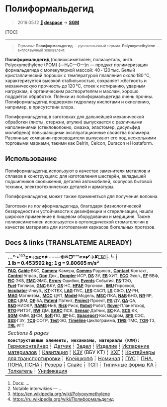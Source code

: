 # Полиформальдегид
> 2019.05.12 **[🚀](../index/index.md) [despace](index.md)** → **[SGM](sgm.md)**

[TOC]

---

> <small>*Термины:* **Полиформальдегид** — русскоязычный термин. **Polyoxymethylene** — англоязычный эквивалент.</small>

**Полиформальдеги́д** (полиоксиметиле́н, полиацеталь, англ. Polyoxymethylene (POM) (—Н₂С—О—)n — продукт полимеризации формальдегида с молекулярной массой: 40 ‑ 120 тыс. Белый кристаллический порошок с температурой плавления около 180 ℃, характеризуется высокой стабильностью, сохраняет жёсткость и механическую прочность до 120 ℃, стоек к истиранию, ударным нагрузкам, к органическим растворителям и маслам, хорошо поддаётся обработке. Плёнки из полиформальдегида очень прочны. Полиформальдегид подвержен гидролизу кислотами и окислению, например, в присутствии хлора.

Полиформальдегид в заготовках для дальнейшей механической обработки (листы, стержни, втулки) выпускается с различными наполнениями (стекловолокно, смазка, эластомер, дисульфид молибдена) повышающими эксплуатационные свойства полимера. Различные компании‑производители выпускают его под несколькими торговыми марками, такими как Delrin, Celcon, Duracon и Hostaform.



## Использование
Полиформальдегид используют в качестве заменителя металлов и сплавов в конструкциях: для изготовления шестерён, вкладышей подшипников скольжения, деталей автомобилей, корпусов бытовой техники, электротехнических деталей и арматуры.

Полиформальдегид может также применяться для получения волокна.

Заготовки из полиформальдегида, благодаря физиологической безвредности и устойчивости к дезинфекции и стерилизации, нашли широкое применение в пищевом оборудовании и медицине. Также полиоксиметилен используется в ортопедической стоматологии в качестве материала для изготовления каркасов бюгельных протезов.



<p style="page-break-after:always"> </p>

## Docs & links (TRANSLATEME ALREADY)
|…°·•¹²³±×÷≤≥≈≠ ‑ −— ⎆✉ ❐“”’«»✔→✘☐☑├┕┆ 1 lb = 0.453592 kg; 1 g = 9.80665 m/s²|
|:--|
|<small>**[FAQ](faq.md)**, **[Cable](cable.md)**·БКС, **[Camera](camera.md)**·Камера, **[Comms](comms.md)**·Радиосв., **[Contact](contact.md)**·Контакт, **[Control](control.md)**·Управ., **[Doc](doc.md)**·Док., **[Doppler](doppler.md)**·ИСР, **[DS](ds.md)**·ЗУ, **[EB](eb.md)**·ХИТ, **[ECO](ecology.md)**·Экол., **[EF](ef.md)**·ВВФ, **[ElC](elc.md)**·ЭКБ, **[EMC](emc.md)**·ЭМС, **[Errors](error.md)**·Ошибки, **[Events](event.md)**·События, **[FS](fs.md)**·ТЭО, **[Fuel](fuel.md)**·Топливо, **[GNC](gnc.md)**·БКУ, **[GS](scs.md)**·НС, **[HF&E](hfe.md)**·Эргоном., **[IMU](imu.md)**·Гироскоп, **[Incubator](incubator.md)**·Инкуб., **[KT](kt.md)**·КТЕХ, **[LAG](lag.md)**·ПУC, **[LES](les.md)**·САСП, **[LS](ls.md)**·СЖО, **[LV](lv.md)**·РН, **[MAG](mag.md)**·Магнитом., **[MCC](mcc.md)**·ЦУП, **[Model](model.md)**·Модель, **[MSC](sc.md)**·ПКА, **[N&B](nnb.md)**·БНО, **[NR](nr.md)**·ЯР, **[OBC](obc.md)**·ЦВМ, **[OE](oe.md)**·БА, **[Patent](патент.md)**·Патент, **[Project](project.md)**·Проект, **[PS](ps.md)**·ДУ, **[QA](quality.md)**·QA, **[R&D](rnd.md)**·НИОКР, **[RAMS](rams.md)**·НиБ, **[Risk](risk.md)**·Риск, **[Robot](robotics.md)**·Робот, **[Rover](rover.md)**·Планетоход, **[RTG](rtg.md)**·РИТЭГ, **[RW](rw.md)**·ДМ, **[SARC](sarc.md)**·ПСК, **[Sensor](sensor.md)**·Датчик, **[SC](sc.md)**·КА, **[SCS](scs.md)**·КК, **[SGM](sgm.md)**·КММ, **[SI](si.md)**·СИ, **[Soft](soft.md)**·ПО, **[SP](sp.md)**·БС, **[Spaceport](spaceport.md)**·Космодром, **[SPS](sps.md)**·СЭС, **[SSS](sss.md)**·ГЗУ, **[TCS](tcs.md)**·СОТР, **[Test](test.md)**·ЭО, **[Timeline](timeline.md)**·Циклограмма, **[TMS](tms.md)**·ТМС, **[TOR](tor.md)**·ТЗ, **[TRL](trl.md)**·УГТ</small>|
|*Sections & pages*|
|**`Конструктивные элементы, механизмы, материалы (КММ):`**<br> [Гермоконтейнер](гермоконтейнер.md) ┊ [Датчик](sensor.md) ┊ [Задел](margin.md) ┊ [Изделие](unit.md) ┊ [Испарение материалов](mat_sublime.md) ┊ [Кавитация](cavitation.md) ┊ [КЗУ](cinu.md) (ВБУ КТ) ┊ [КХГ](cgs.md) ┊ [Контейнеры для транспортировки](ship_contain.md) ┊ [Крейцкопф](crosshead.md) ┊ [Номинал](nominal.md) ┊ [ПУС](lag.md) ┊ [ПНА, ПОНА, ПСНА](aiad.md) ┊ [Резерв](reserve.md) ┊ [Слайс](слайс.md) ┊ [ТСП](tsp.md) ┊ [Типичные формы КА](sc_ts.md) ┊ [Толкатель](толкатель.md) ┊ [Унификация](commonality.md) |

   1. Docs: …
   1. Notable interwikies — …
   1. <https://en.wikipedia.org/wiki/Polyoxymethylene>
   1. <https://ru.wikipedia.org/wiki/Полиформальдегид>
